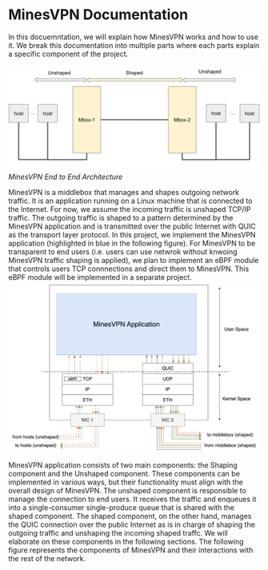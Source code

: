 # MinesVPN  Documentation
In this docuemntation, we will explain how MinesVPN works and how to use it. We break this documentation into multiple parts where each parts explain a specific component of the project.
<!--
# Adding a figure of the end to end architecture
--->
![MinesVPN End to End Architecture](figures/MinesVPN_end_to_end.png)
*MinesVPN End to End Architecture*

MinesVPN is a middlebox that manages and shapes outgoing network traffic. It is an application running on a Linux machine that is connected to the Internet.
For now, we assume the incoming traffic is unshaped TCP/IP traffic. The outgoing traffic is shaped to a pattern determined by the MinesVPN application and is transmitted over the public Internet with QUIC as the transport layer protocol. In this project, we implement the MinesVPN application (highlighted in blue in the following figure). For MinesVPN to be transparent to end users (i.e. users can use netwrok without knwoing MinesVPN traffic shaping is applied), we plan to implement an eBPF module that controls users TCP connnections and direct them to MinesVPN. This eBPF module will be implemented in a separate project.
![MinesVPN Application](figures/MinesVPN_application.png)

MinesVPN application consists of two main components: the Shaping component and the Unshaped component. These components can be implemented in various ways, but their functionality must align with the overall design of MinesVPN. 
The unshaped component is responsible to manage the connection to end users. It receives the traffic and enqueues it into a single-consumer single-produce queue that is shared with the shaped component. 
The shaped component, on the other hand, manages the QUIC connection over the public Internet as is in charge of shaping the outgoing traffic and unshaping the incoming shaped traffc. We will elaborate on these components in the following sections.
The following figure represents the components of MinesVPN and their interactions with the rest of the network.

